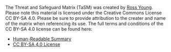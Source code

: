 The Threat and Safeguard Matrix (TaSM) was created by [Ross Young](https://www.linkedin.com/in/mrrossyoung/).  Please note this material is licensed under the Creative Commons License CC BY-SA 4.0.  Please be sure to provide attribution to the creater and name of the matrix when referencing its use.  The full terms and conditions of the CC BY-SA 4.0 license can be found here: 
* [Human-Readable Summary](https://creativecommons.org/licenses/by-sa/4.0/)
* [CC BY-SA 4.0 License](https://creativecommons.org/licenses/by-sa/4.0/legalcode)
